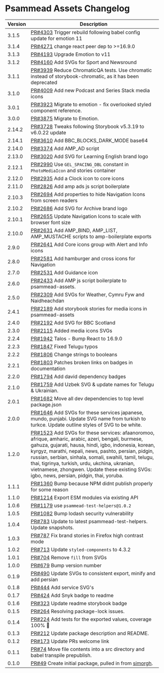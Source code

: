 # Psammead Assets Changelog

<!-- prettier-ignore -->
| Version | Description |
|---------|-------------|
| 3.1.5 | [PR#4303](https://github.com/bbc/psammead/pull/4303) Trigger rebuild following babel config update for emotion 11 |
| 3.1.4 | [PR#4271](https://github.com/bbc/psammead/pull/4271) change react peer dep to >=16.9.0 |
| 3.1.3 | [PR#4193](https://github.com/bbc/psammead/pull/4193) Upgrade Emotion to v11 |
| 3.1.2 | [PR#4160](https://github.com/bbc/psammead/pull/4160) Add SVGs for Sport and Newsround |
| 3.1.1 | [PR#3939](https://github.com/bbc/psammead/pull/3939) Reduce ChromaticQA tests. Use chromatic instead of storybook-chromatic, as it has been deprecated |
| 3.1.0 | [PR#4009](https://github.com/bbc/psammead/pull/4009) Add new Podcast and Series Stack media icons |
| 3.0.1 | [PR#3923](https://github.com/bbc/psammead/pull/3923) Migrate to emotion - fix overlooked styled component reference. |
| 3.0.0 | [PR#3875](https://github.com/bbc/psammead/pull/3875) Migrate to Emotion. |
| 2.14.2 | [PR#3728](https://github.com/bbc/psammead/pull/3728) Tweaks following Storybook v5.3.19 to v6.0.22 update |
| 2.14.1 | [PR#3610](https://github.com/bbc/psammead/pull/3610) Add BBC_BLOCKS_DARK_MODE base64 |
| 2.14.0 | [PR#3374](https://github.com/bbc/psammead/pull/3374) Add AMP_AD script |
| 2.13.0 | [PR#3020](https://github.com/bbc/psammead/pull/3020) Add SVG for Learning English brand logo |
| 2.12.1 | [PR#2990](https://github.com/bbc/psammead/pull/2990) Use `GEL_SPACING_DBL` constant in `PhotoMediaIcon` and stories container |
| 2.12.0 | [PR#2935](https://github.com/bbc/psammead/pull/2935) Add a Clock icon to core icons |
| 2.11.0 | [PR#2826](https://github.com/bbc/psammead/pull/2826) Add amp ads js script boilerplate |
| 2.10.3 | [PR#2694](https://github.com/bbc/psammead/pull/2694) Add properties to hide Navigation Icons from screen readers |
| 2.10.2 | [PR#2686](https://github.com/bbc/psammead/pull/2686) Add SVG for Archive brand logo |
| 2.10.1 | [PR#2655](https://github.com/bbc/psammead/pull/2655) Update Navigation Icons to scale with browser font size |
| 2.10.0 | [PR#2631](https://github.com/bbc/psammead/pull/2631) Add AMP_BIND, AMP_LIST, AMP_MUSTACHE scripts to amp-boilerplate exports |
| 2.9.0 | [PR#2641](https://github.com/bbc/psammead/pull/2641) Add Core icons group with Alert and Info icons |
| 2.8.0 | [PR#2581](https://github.com/bbc/psammead/pull/2581) Add hamburger and cross icons for Navigation |
| 2.7.0 | [PR#2531](https://github.com/bbc/psammead/pull/2531) Add Guidance icon |
| 2.6.0 | [PR#2433](https://github.com/bbc/psammead/pull/2433) Add AMP js script boilerplate to psammead-assets. |
| 2.5.0 | [PR#2309](https://github.com/bbc/psammead/pull/2309) Add SVGs for Weather, Cymru Fyw and Naidheachdan |
| 2.4.1 | [PR#2189](https://github.com/bbc/psammead/pull/2189) Add storybook stories for media icons in psammead-assets |
| 2.4.0 | [PR#2192](https://github.com/bbc/psammead/pull/2192) Add SVG for BBC Scotland |
| 2.3.0 | [PR#2115](https://github.com/bbc/psammead/pull/2115) Added media icons SVGs |
| 2.2.4 | [PR#1942](https://github.com/bbc/psammead/pull/1942) Talos - Bump React to 16.9.0 |
| 2.2.3 | [PR#1847](https://github.com/bbc/psammead/pull/1847) Fixed Telugu typos |
| 2.2.2 | [PR#1806](https://github.com/bbc/psammead/pull/1806/) Change strings to booleans |
| 2.2.1 | [PR#1803](https://github.com/bbc/psammead/pull/1803/) Patches broken links on badges in documentation |
| 2.2.0 | [PR#1794](https://github.com/bbc/psammead/pull/1794) Add david dependency badges |
| 2.1.0 | [PR#1759](https://github.com/bbc/psammead/pull/1759) Add Uzbek SVG & update names for Telugu & Ukrainian. |
| 2.0.1 | [PR#1682](https://github.com/bbc/psammead/pull/1682) Move all dev dependencies to top level package.json |
| 2.0.0   | [PR#1646](https://github.com/bbc/psammead/pull/1646) Add SVGs for these services japanese, mundo, punjabi. Update SVG name from turkish to turkce. Update outline styles of SVG to be white. |
| 1.2.0   | [PR#1523](https://github.com/bbc/psammead/pull/1523) Add SVGs for these services: afaanoromoo, afrique, amharic, arabic, azeri, bengali, burmese, gahuza, gujarati, hausa, hindi, igbo, indonesia, korean, kyrgyz, marathi, nepali, news, pashto, persian, pidgin, russian, serbian, sinhala, somali, swahili, tamil, telugu, thai, tigrinya, turkish, urdu, ukchina, ukranian, vietnamese, zhongwen. Update these existing SVGs: igbo, news, persian, pidgin, thai, yoruba.  |
| 1.1.1   | [PR#1360](https://github.com/bbc/psammead/pull/1360) Bump because NPM didnt publish properly for some reason |
| 1.1.0   | [PR#1214](https://github.com/bbc/psammead/pull/1214) Export ESM modules via existing API |
| 1.0.6   | [PR#1179](https://github.com/bbc/psammead/pull/1179) use `psammead-test-helpers@1.0.2`|
| 1.0.5   | [PR#1082](https://github.com/bbc/psammead/pull/1082) Bump lodash security vulnerability |
| 1.0.4   | [PR#783](https://github.com/bbc/psammead/pull/783) Update to latest psammead-test-helpers. Update snapshots. |
| 1.0.3   | [PR#787](https://github.com/bbc/psammead/pull/787) Fix brand stories in Firefox high contrast mode |
| 1.0.2   | [PR#713](https://github.com/bbc/psammead/pull/713) Update `styled-components` to 4.3.2 |
| 1.0.1   | [PR#704](https://github.com/bbc/psammead/pull/704) Remove `fill` from SVGs |
| 1.0.0   | [PR#679](https://github.com/bbc/psammead/pull/679) Bump version number |
| 0.1.9   | [PR#490](https://github.com/bbc/psammead/pull/490) Update SVGs to consistent export, minify and add persian |
| 0.1.8   | [PR#444](https://github.com/bbc/psammead/pull/444) Add service SVG's |
| 0.1.7   | [PR#424](https://github.com/bbc/psammead/pull/424) Add Snyk badge to readme |
| 0.1.6   | [PR#323](https://github.com/BBC/psammead/pull/323) Update readme storybook badge |
| 0.1.5   | [PR#264](https://github.com/BBC/psammead/pull/319) Resolving package-lock issues. |
| 0.1.4   | [PR#224](https://github.com/BBC-News/psammead/pull/224) Add tests for the exported values, coverage 100% :tada: |
| 0.1.3   | [PR#212](https://github.com/BBC-News/psammead/pull/212) Update package description and README. |
| 0.1.2   | [PR#173](https://github.com/BBC-News/psammead/pull/173) Update PRs welcome link |
| 0.1.1   | [PR#74](https://github.com/BBC-News/psammead/pull/74) Move file contents into a src directory and babel transpile prepublish. |
| 0.1.0   | [PR#49](https://github.com/BBC-News/psammead/pull/49) Create initial package, pulled in from [simorgh](https://github.com/BBC-News/psammead/blob/latest/CONTRIBUTING.md). |
